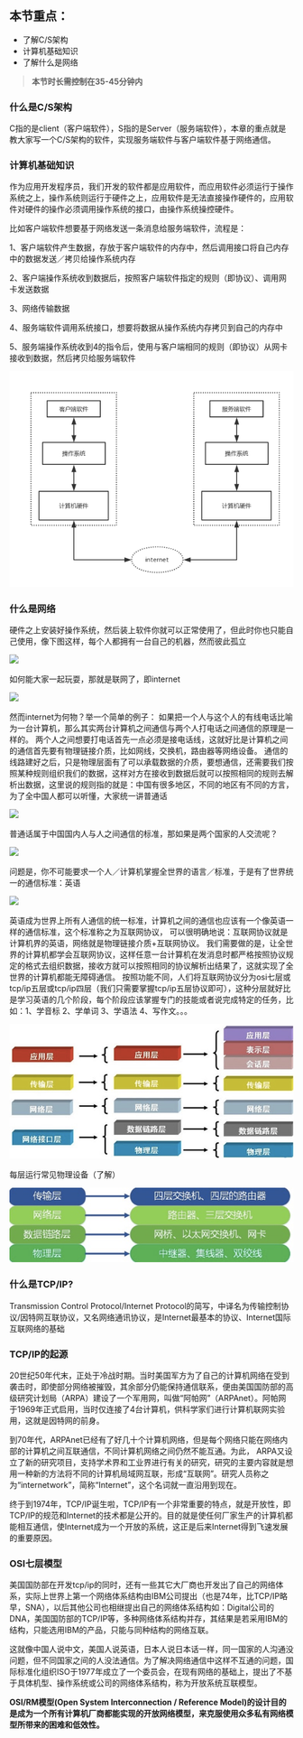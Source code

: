 ## 本节重点：

* 了解C/S架构
* 计算机基础知识
* 了解什么是网络

> **本节时长需控制在35-45分钟内**

### 什么是C/S架构

C指的是client（客户端软件），S指的是Server（服务端软件），本章的重点就是教大家写一个C/S架构的软件，实现服务端软件与客户端软件基于网络通信。

### 计算机基础知识

作为应用开发程序员，我们开发的软件都是应用软件，而应用软件必须运行于操作系统之上，操作系统则运行于硬件之上，应用软件是无法直接操作硬件的，应用软件对硬件的操作必须调用操作系统的接口，由操作系统操控硬件。

比如客户端软件想要基于网络发送一条消息给服务端软件，流程是：

1、客户端软件产生数据，存放于客户端软件的内存中，然后调用接口将自己内存中的数据发送／拷贝给操作系统内存

2、客户端操作系统收到数据后，按照客户端软件指定的规则（即协议）、调用网卡发送数据

3、网络传输数据

4、服务端软件调用系统接口，想要将数据从操作系统内存拷贝到自己的内存中

5、服务端操作系统收到4的指令后，使用与客户端相同的规则（即协议）从网卡接收到数据，然后拷贝给服务端软件

![](/assets/计算机基础.png)

### 什么是网络

硬件之上安装好操作系统，然后装上软件你就可以正常使用了，但此时你也只能自己使用，像下图这样，每个人都拥有一台自己的机器，然而彼此孤立

![](http://images2015.cnblogs.com/blog/1036857/201610/1036857-20161008115246442-867569611.png)

如何能大家一起玩耍，那就是联网了，即internet

![](http://images2015.cnblogs.com/blog/1036857/201610/1036857-20161008115341598-934171433.png)

然而internet为何物？举一个简单的例子：
如果把一个人与这个人的有线电话比喻为一台计算机，那么其实两台计算机之间通信与两个人打电话之间通信的原理是一样的。
两个人之间想要打电话首先一点必须是接电话线，这就好比是计算机之间的通信首先要有物理链接介质，比如网线，交换机，路由器等网络设备。
通信的线路建好之后，只是物理层面有了可以承载数据的介质，要想通信，还需要我们按照某种规则组织我们的数据，这样对方在接收到数据后就可以按照相同的规则去解析出数据，这里说的规则指的就是：中国有很多地区，不同的地区有不同的方言，为了全中国人都可以听懂，大家统一讲普通话 

![](http://images2015.cnblogs.com/blog/1036857/201610/1036857-20161008131010254-430615122.png)

普通话属于中国国内人与人之间通信的标准，那如果是两个国家的人交流呢？

![](http://images2015.cnblogs.com/blog/1036857/201610/1036857-20161008131301051-196580728.png)

问题是，你不可能要求一个人／计算机掌握全世界的语言／标准，于是有了世界统一的通信标准：英语

![](http://images2015.cnblogs.com/blog/1036857/201610/1036857-20161008131410957-1579746437.png)

英语成为世界上所有人通信的统一标准，计算机之间的通信也应该有一个像英语一样的通信标准，这个标准称之为互联网协议，
可以很明确地说：互联网协议就是计算机界的英语，网络就是物理链接介质+互联网协议。
我们需要做的是，让全世界的计算机都学会互联网协议，这样任意一台计算机在发消息时都严格按照协议规定的格式去组织数据，接收方就可以按照相同的协议解析出结果了，这就实现了全世界的计算机都能无障碍通信。
按照功能不同，人们将互联网协议分为osi七层或tcp/ip五层或tcp/ip四层（我们只需要掌握tcp/ip五层协议即可），这种分层就好比是学习英语的几个阶段，每个阶段应该掌握专门的技能或者说完成特定的任务，比如：1、学音标 2、学单词 3、学语法 4、写作文。。。

![](/assets/6.1-osi.png)

每层运行常见物理设备（了解）

![](/assets/6.1-osi-2.png) 

### 什么是TCP/IP?

Transmission Control Protocol/Internet Protocol的简写，中译名为传输控制协议/因特网互联协议，又名网络通讯协议，是Internet最基本的协议、Internet国际互联网络的基础

### TCP/IP的起源

20世纪50年代末，正处于冷战时期。当时美国军方为了自己的计算机网络在受到袭击时，即使部分网络被摧毁，其余部分仍能保持通信联系，便由美国国防部的高级研究计划局（ARPA）建设了一个军用网，叫做“阿帕网”（ARPAnet）。阿帕网于1969年正式启用，当时仅连接了4台计算机，供科学家们进行计算机联网实验用，这就是因特网的前身。

到70年代，ARPAnet已经有了好几十个计算机网络，但是每个网络只能在网络内部的计算机之间互联通信，不同计算机网络之间仍然不能互通。为此， ARPA又设立了新的研究项目，支持学术界和工业界进行有关的研究，研究的主要内容就是想用一种新的方法将不同的计算机局域网互联，形成“互联网”。研究人员称之为“internetwork”，简称“Internet”，这个名词就一直沿用到现在。

终于到1974年，TCP/IP诞生啦，TCP/IP有一个非常重要的特点，就是开放性，即TCP/IP的规范和Internet的技术都是公开的。目的就是使任何厂家生产的计算机都能相互通信，使Internet成为一个开放的系统，这正是后来Internet得到飞速发展的重要原因。

### OSI七层模型

美国国防部在开发tcp/ip的同时，还有一些其它大厂商也开发出了自己的网络体系，实际上世界上第一个网络体系结构由IBM公司提出（也是74年，比TCP/IP略早，SNA），以后其他公司也相继提出自己的网络体系结构如：Digital公司的DNA，美国国防部的TCP/IP等，多种网络体系结构并存，其结果是若采用IBM的结构，只能选用IBM的产品，只能与同种结构的网络互联。

这就像中国人说中文，美国人说英语，日本人说日本话一样，同一国家的人沟通没问题，但不同国家之间的人没法通信。为了解决网络通信中这样不互通的问题，国际标准化组织ISO于1977年成立了一个委员会，在现有网络的基础上，提出了不基于具体机型、操作系统或公司的网络体系结构，称为开放系统互联模型。

**OSI/RM模型\(Open System Interconnection / Reference Model\)的设计目的是成为一个所有计算机厂商都能实现的开放网络模型，来克服使用众多私有网络模型所带来的困难和低效性。**

